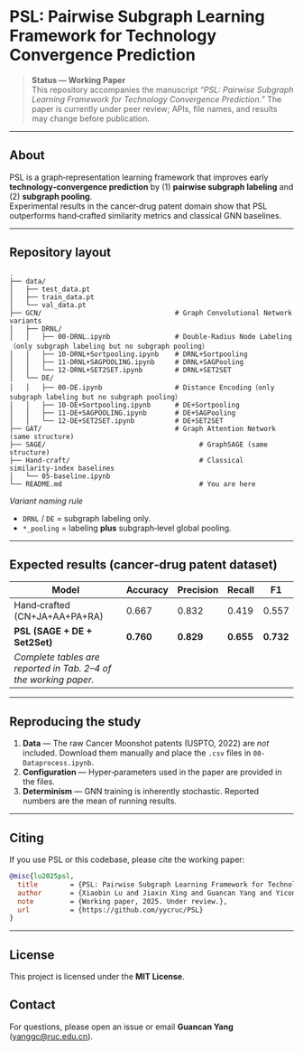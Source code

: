 # PSL: Pairwise Subgraph Learning Framework for Technology Convergence Prediction

> **Status — Working Paper**  
> This repository accompanies the manuscript *“PSL: Pairwise Subgraph Learning Framework for Technology Convergence Prediction.”* The paper is currently under peer review; APIs, file names, and results may change before publication.

---

## About

PSL is a graph‑representation learning framework that improves early **technology‑convergence prediction** by (1) **pairwise subgraph labeling** and (2) **subgraph pooling**.  
Experimental results in the cancer‑drug patent domain show that PSL outperforms hand‑crafted similarity metrics and classical GNN baselines.

---

## Repository layout

```
.
├── data/                       			
│   ├── test_data.pt
│   ├── train_data.pt
│   └── val_data.pt
├── GCN/                                 # Graph Convolutional Network variants		
│   ├── DRNL/                   			
│   │   ├── 00-DRNL.ipynb                # Double‑Radius Node Labeling（only subgraph labeling but no subgraph pooling）
│   │   ├── 10-DRNL+Sortpooling.ipynb    # DRNL+Sortpooling
│   │   ├── 11-DRNL+SAGPOOLING.ipynb     # DRNL+SAGPooling
│   │   └── 12-DRNL+SET2SET.ipynb        # DRNL+SET2SET
│   └── DE/                     			
│   │   ├── 00-DE.ipynb                  # Distance Encoding（only subgraph labeling but no subgraph pooling）
│   │   ├── 10-DE+Sortpooling.ipynb      # DE+Sortpooling		
│   │   ├── 11-DE+SAGPOOLING.ipynb       # DE+SAGPooling
│   │   └── 12-DE+SET2SET.ipynb          # DE+SET2SET
├── GAT/                                 # Graph Attention Network (same structure)
├── SAGE/                       			   # GraphSAGE (same structure)
├── Hand-craft/                 			   # Classical similarity‑index baselines
│   └── 05-baseline.ipynb
└── README.md                   			   # You are here
```

*Variant naming rule*   

- `DRNL` / `DE` = subgraph labeling only.  
- `*_pooling` = labeling **plus** subgraph‑level global pooling.

---

## Expected results (cancer‑drug patent dataset)

| Model                                                        | Accuracy  | Precision | Recall    | F1        |
| ------------------------------------------------------------ | --------- | --------- | --------- | --------- |
| Hand‑crafted (CN+JA+AA+PA+RA)                                | 0.667     | 0.832     | 0.419     | 0.557     |
| **PSL (SAGE + DE + Set2Set)**                                | **0.760** | **0.829** | **0.655** | **0.732** |
| *Complete tables are reported in Tab. 2–4 of the working paper.* |           |           |           |           |

---

## Reproducing the study

1. **Data** — The raw Cancer Moonshot patents (USPTO, 2022) are *not* included. Download them manually and place the `.csv` files in `00-Dataprocess.ipynb`.
2. **Configuration** — Hyper‑parameters used in the paper are provided in the files.
3. **Determinism** — GNN training is inherently stochastic. Reported numbers are the mean of running results.

---

## Citing

If you use PSL or this codebase, please cite the working paper:

```bibtex
@misc{lu2025psl,
  title        = {PSL: Pairwise Subgraph Learning Framework for Technology Convergence Prediction},
  author       = {Xiaobin Lu and Jiaxin Xing and Guancan Yang and Yicong Yan},
  note         = {Working paper, 2025. Under review.},
  url          = {https://github.com/yycruc/PSL}
}
```

---

## License

This project is licensed under the **MIT License**.

## Contact

For questions, please open an issue or email **Guancan Yang** (<yanggc@ruc.edu.cn>).
